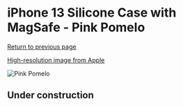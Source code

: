 # iPhone 13 Silicone Case with MagSafe - Pink Pomelo

[Return to previous page](/iphone_13)

[High-resolution image from Apple](https://store.storeimages.cdn-apple.com/8756/as-images.apple.com/is/MM253?wid=4500&hei=4500&fmt=png)

<div style="width: 500px"><img src="/everyphone/MM253.png" alt="Pink Pomelo"></div>

## Under construction
